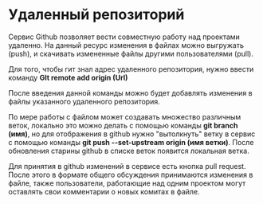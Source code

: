 # Удаленный репозиторий

Сервис Github позволяет вести совместную работу над проектами удаленно. На данный ресурс изменения в файлах можно выгружать (push), и скачивать измененные файлы другими пользователями (pull).

Для того, чтобы гит знал адрес удаленного репозитория, нужно ввести команду **GIt remote add origin (Url)**

После введения данной команды можно будет добавлять изменения в файлы указанного удаленного репозитория.

По мере работы с файлом может создавать множество различным веток, локально это можно делать с помощью команды **git branch (имя)**, но для отображения в github нужно "вытолкнуть" ветку в сервис с помощью команды **git push --set-upstream origin (имя ветки)**. После обновления старины github в списке веток появится локальная ветка.

Для принятия в github изменений в сервисе есть кнопка pull request. После этого в формате общего обсуждения принимаются изменения в файле, также пользователи, работающие над одним проектом могут оставлять свои комментарии о новых комитах в файле.
